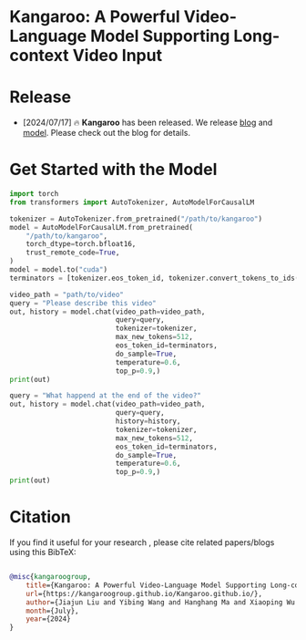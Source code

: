 # Kangaroo: A Powerful Video-Language Model Supporting Long-context Video Input

# Release
- [2024/07/17] 🔥 **Kangaroo** has been released. We release [blog](https://kangaroogroup.github.io/Kangaroo.github.io/) and [model](https://huggingface.co/KangarooGroup/kangaroo). Please check out the blog for details.

# Get Started with the Model
```python
import torch
from transformers import AutoTokenizer, AutoModelForCausalLM

tokenizer = AutoTokenizer.from_pretrained("/path/to/kangaroo")
model = AutoModelForCausalLM.from_pretrained(
    "/path/to/kangaroo",
    torch_dtype=torch.bfloat16,
    trust_remote_code=True,
)
model = model.to("cuda")
terminators = [tokenizer.eos_token_id, tokenizer.convert_tokens_to_ids("<|eot_id|>")]

video_path = "path/to/video"
query = "Please describe this video"
out, history = model.chat(video_path=video_path,
                          query=query,
                          tokenizer=tokenizer,
                          max_new_tokens=512,
                          eos_token_id=terminators,
                          do_sample=True,
                          temperature=0.6,
                          top_p=0.9,)
print(out) 

query = "What happend at the end of the video?"
out, history = model.chat(video_path=video_path,
                          query=query,
                          history=history,
                          tokenizer=tokenizer,
                          max_new_tokens=512,
                          eos_token_id=terminators,
                          do_sample=True,
                          temperature=0.6,
                          top_p=0.9,)
print(out)
```

# Citation

If you find it useful for your research , please cite related papers/blogs using this BibTeX:
```bibtex

@misc{kangaroogroup,
	title={Kangaroo: A Powerful Video-Language Model Supporting Long-context Video Input},
	url={https://kangaroogroup.github.io/Kangaroo.github.io/},
	author={Jiajun Liu and Yibing Wang and Hanghang Ma and Xiaoping Wu and Xiaoqi Ma and Jie Hu},
	month={July},
	year={2024}
}
